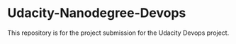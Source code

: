 # Udacity-Nanodegree-Devops
This repository is for the project submission for the Udacity Devops project. 
